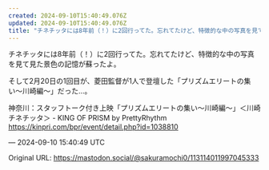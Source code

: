 ```yaml
---
created: 2024-09-10T15:40:49.076Z
updated: 2024-09-10T15:40:49.076Z
title: "チネチッタには8年前（！）に2回行ってた。忘れてたけど、特徴的な中の写真を見て見た景色の記憶が蘇ったよ。そして2月20日の1回目が、菱田監督が1人で登壇した「プ[...]"
---
```


<p>チネチッタには8年前（！）に2回行ってた。忘れてたけど、特徴的な中の写真を見て見た景色の記憶が蘇ったよ。</p><p>そして2月20日の1回目が、菱田監督が1人で登壇した「プリズムエリートの集い〜川崎編〜」だった…。</p><p>神奈川：スタッフトーク付き上映「プリズムエリートの集い～川崎編～」＜川崎チネチッタ＞ - KING OF PRISM by PrettyRhythm<br /><a href="https://kinpri.com/bpr/event/detail.php?id=1038810" target="_blank" rel="nofollow noopener noreferrer" translate="no"><span class="invisible">https://</span><span class="ellipsis">kinpri.com/bpr/event/detail.ph</span><span class="invisible">p?id=1038810</span></a></p>

&mdash; 2024-09-10 15:40:49 UTC

Original URL: https://mastodon.social/@sakuramochi0/113114011997045333
